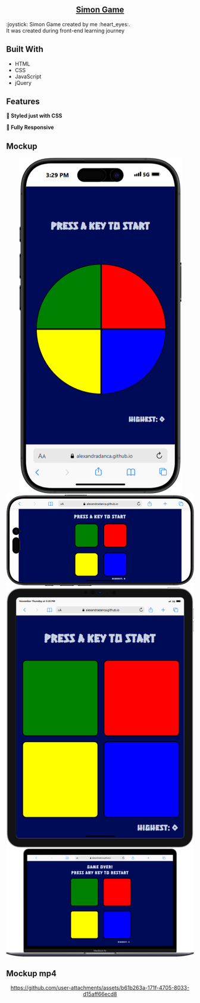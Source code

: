 <h2 align="center">
  <a href="https://alexandradanca.github.io/Simon-Game/" target="_blank">Simon Game</a>
</h2>

<p>:joystick: Simon Game created by me :heart_eyes:. </br>It was created during front-end learning journey</p>

## Built With
- HTML
- CSS
- JavaScript
- jQuery

## Features

**🎨 Styled just with CSS**

**📱 Fully Responsive**

<h2>Mockup</h2>
<div align="center"> 
  <img alt="Demo" src="./readme-1.png" />
  <img alt="Demo" src="./readme-2.png" />
  <img alt="Demo" src="./readme-3.png" />
  <img alt="Demo" src="./readme-4.png" />
</div>

<h2>Mockup mp4</h2>
<div align="center">
  

https://github.com/user-attachments/assets/b61b263a-171f-4705-8033-d15aff66ecd8


</div>
